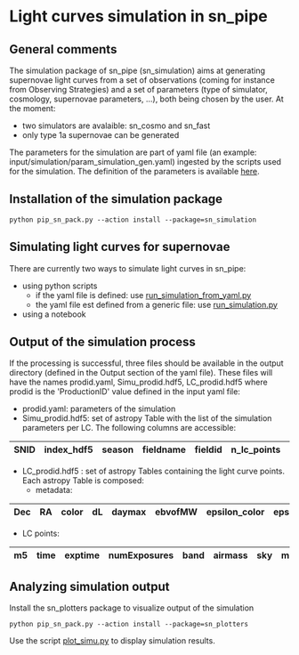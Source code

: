 # Light curves simulation in sn_pipe

## General comments

The simulation package of sn_pipe (sn_simulation) aims at generating supernovae light curves from a set of observations (coming for instance from Observing Strategies) and a set of parameters (type of simulator, cosmology, supernovae parameters, ...), both being chosen by the user. At the moment:
 - two simulators are avalaible: sn_cosmo and sn_fast
 - only type 1a supernovae can be generated

The parameters for the simulation are part of  yaml file (an example: input/simulation/param_simulation_gen.yaml) ingested by the scripts used for the simulation. The definition of the parameters is available [here](yaml_file.md).
 


## Installation of the simulation package

```
python pip_sn_pack.py --action install --package=sn_simulation
```

## Simulating light curves for supernovae

There are currently two ways to simulate light curves in sn_pipe:
   - using python scripts
     - if the yaml file is defined: use [run_simulation_from_yaml.py](../Simulation/usage_run_simulation_yaml.md)
     -  the yaml file est defined from a generic file: use  [run_simulation.py](../Simulation/usage_run_simulation.md) 
   - using a notebook

## Output of the simulation process

If the processing is successful, three files should be available in the output directory (defined in the Output section of the yaml file). These files will have the names prodid.yaml, Simu_prodid.hdf5, LC_prodid.hdf5 where prodid is the 'ProductionID' value defined in the input yaml file:
 - prodid.yaml: parameters of the simulation
 - Simu_prodid.hdf5: set of astropy Table with the list of the simulation parameters per LC. The following columns are accessible:
 
|SNID|index_hdf5|season|fieldname|fieldid|n_lc_points|area|RA|Dec|x0|epsilon_x0|x1|epsilon_x1|color|epsilon_color|daymax|epsilon_daymax|z|survey_area|healpixID|pixRA|pixDec|dL|ptime|snr_fluxsec_meth|status|ebvofMW|
|---|---|---|---|---|---|---|---|---|---|---|---|---|---|---|---|---|---|---|---|---|---|---|---|---|---|---|

 - LC_prodid.hdf5 : set of astropy Tables containing the light curve points. Each astropy Table is composed:
   - metadata:

|Dec|RA|color|dL|daymax|ebvofMW|epsilon_color|epsilon_daymax|epsilon_x0|epsilon_x1|healpixID|pixDec|pixRA|ptime|season|snr_fluxsec_meth|status|survey_area|x0|x1|z|
|---|---|---|---|---|---|---|---|---|---|---|---|---|---|---|---|---|---|---|---|---|
   - LC points:

|m5|time|exptime|numExposures|band|airmass|sky|moonPhase|seeingFwhmEff|seeingFwhmGeom|filter_cosmo|flux|mag|gamma|flux_e_sec|snr_m5|magerr|fluxerr|zp|zpsys|phase|
|---|---|---|---|---|---|---|---|---|---|---|---|---|---|---|---|---|---|---|---|---|

## Analyzing simulation output

Install the sn_plotters package to visualize output of the simulation

```
python pip_sn_pack.py --action install --package=sn_plotters
```

Use the script [plot_simu.py](../Plots/usage_plot_simu.md) to display simulation results.



